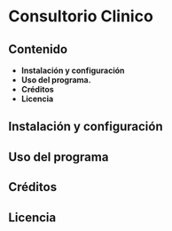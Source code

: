 # Consultorio Clinico

## Contenido

- **Instalación y configuración**
- **Uso del programa.**
- **Créditos**
- **Licencia**

## Instalación y configuración


## Uso del programa


## Créditos


## Licencia